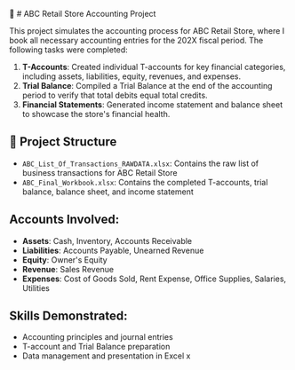 🧮 # ABC Retail Store Accounting Project


This project simulates the accounting process for ABC Retail Store, where I book all necessary accounting entries for the 202X fiscal period. The following tasks were completed:

1. **T-Accounts**: Created individual T-accounts for key financial categories, including assets, liabilities, equity, revenues, and expenses.
2. **Trial Balance**: Compiled a Trial Balance at the end of the accounting period to verify that total debits equal total credits.
3. **Financial Statements**: Generated income statement and balance sheet to showcase the store's financial health.

## 📁 Project Structure

- `ABC_List_Of_Transactions_RAWDATA.xlsx`: Contains the raw list of business transactions for ABC Retail Store
- `ABC_Final_Workbook.xlsx`: Contains the completed T-accounts, trial balance, balance sheet, and income statement 


## Accounts Involved:
- **Assets**: Cash, Inventory, Accounts Receivable
- **Liabilities**: Accounts Payable, Unearned Revenue
- **Equity**: Owner's Equity
- **Revenue**: Sales Revenue
- **Expenses**: Cost of Goods Sold, Rent Expense, Office Supplies, Salaries, Utilities

## Skills Demonstrated:
- Accounting principles and journal entries
- T-account and Trial Balance preparation
- Data management and presentation in Excel
x
